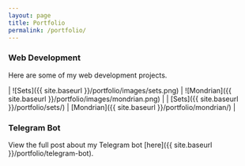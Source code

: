 ```yaml
---
layout: page
title: Portfolio
permalink: /portfolio/
---
```


### Web Development

Here are some of my web development projects.

| ![Sets]({{ site.baseurl }}/portfolio/images/sets.png) | ![Mondrian]({{ site.baseurl }}/portfolio/images/mondrian.png) |
| [Sets]({{ site.baseurl }}/portfolio/sets/) | [Mondrian]({{ site.baseurl }}/portfolio/mondrian/) |

### Telegram Bot

View the full post about my Telegram bot [here]({{ site.baseurl }}/portfolio/telegram-bot).